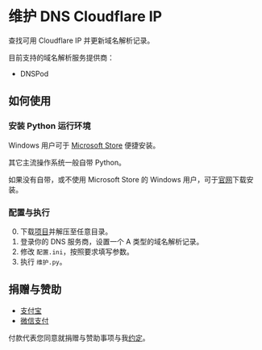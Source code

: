 # 维护 DNS Cloudflare IP
查找可用 Cloudflare IP 并更新域名解析记录。

目前支持的域名解析服务提供商：
* DNSPod

## 如何使用
### 安装 Python 运行环境
Windows 用户可于 [Microsoft Store](https://www.microsoft.com/zh-cn/p/python-39) 便捷安装。  

其它主流操作系统一般自带 Python。  

如果没有自带，或不使用 Microsoft Store 的 Windows 用户，可于[官网](https://www.python.org/downloads)下载安装。

### 配置与执行
0. 下载[项目](https://github.com/CrazyBoyFeng/maintain-dns-cloudflare-ip/archive/main.zip)并解压至任意目录。
1. 登录你的 DNS 服务商，设置一个 A 类型的域名解析记录。
2. 修改 `配置.ini`，按照要求填写参数。
3. 执行 `维护.py`。

## 捐赠与赞助
* [支付宝](https://user-images.githubusercontent.com/1733254/110204402-bbcabc80-7ead-11eb-8bbc-9be2041214c2.png)
* [微信支付](https://user-images.githubusercontent.com/1733254/110204405-bd948000-7ead-11eb-9c8a-13094e252d7a.png)

付款代表您同意就捐赠与赞助事项与我[约定](https://gist.github.com/CrazyBoyFeng/a53994e5cfb129110c150fb6ea802a87#file-donationandsponsorshipagreement-md)。
